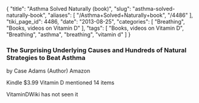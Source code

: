 {
    "title": "Asthma Solved Naturally (book)",
    "slug": "asthma-solved-naturally-book",
    "aliases": [
        "/Asthma+Solved+Naturally+book",
        "/4486"
    ],
    "tiki_page_id": 4486,
    "date": "2013-08-25",
    "categories": [
        "Breathing",
        "Books, videos on Vitamin D"
    ],
    "tags": [
        "Books, videos on Vitamin D",
        "Breathing",
        "asthma",
        "breathing",
        "vitamin d"
    ]
}


### The Surprising Underlying Causes and Hundreds of Natural Strategies to Beat Asthma

by Case Adams (Author) Amazon

Kindle     $3.99   Vitamin D mentioned  14 items

VitaminDWiki has not seen it
